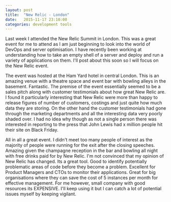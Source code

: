 ```yaml
---
layout: post
title:  "New Relic - London"
date:   2015-11-17 23:10:00
categories: development tools
---
```

Last week I attended the New Relic Summit in London.  This was a great event for me to attend as I am just beginning to look into the world of DevOps and server optimisation.  I have recently been working at understanding how to take an empty shell of a server and deploy and run a variety of applications on them.  I'll post about this soon so I will focus on the New Relic event.

The event was hosted at the Ham Yard hotel in central London.  This is an amazing venue with a theatre space and event bar with bowling alleys in the basement.  Fantastic.  The premise of the event essentially seemed to be a sales pitch along with customer testimonials about how great New Relic are.  I found it particularly interesting that New Relic were more than happy to release figures of number of customers, costings and just quite how much data they are storing.  On the other hand the customer testimonials had gone through the marketing departments and all the interesting data very poorly shaded over.  I had no idea why though as not a single person there was interested in reporting to the press that John Lewis had x million people hit their site on Black Friday.

All in all a great event.  I didn't meet too many people of interest as the majority of people were running for the exit after the closing speeches.  Amazing given the champagne reception in the bar and bowling all night with free drinks paid for by New Relic.  I'm not convinced that my opinion of New Relic has changed.  Its a great tool.  Good to identify potentially problematic areas of code before they become a problem.  Excellent for Product Managers and CTOs to monitor their applications.  Great for big organisations where they can save the cost of 5 instances per month for effective management.  For me however, small company with good resources its EXPENSIVE.  I'll keep using it but I can catch a lot of potential issues myself by keeping vigilant.
